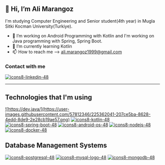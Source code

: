 ## 👋 **Hi, I’m Ali Marangoz**
I'm studying Computer Engineering and Senior student(4th year) in Mugla Sitki Kocman University(Turkiye). 
- 👀 I’m working on Android Programming with Kotlin and I'm working on Java programming with Spring, Spring Boot.
- 🌱 I’m currently learning Kotlin
- 📫 How to reach me --> ali.marangoz1999@gmail.com

### Contact with me
<a href="https://www.linkedin.com/in/ali-marangoz-794760194/">![icons8-linkedin-48](https://user-images.githubusercontent.com/57812346/225366062-f9f073fa-ecef-4d72-ab18-9de8f07f949f.png)</a>

<hr>

## Technologies that I'm using
<a href="https://dev.java/">![https://dev.java/](https://user-images.githubusercontent.com/57812346/225362041-207ce5ba-8628-4edd-8de9-2e28cb19ae57.png)</a>
<a href="https://kotlinlang.org/">![icons8-kotlin-48](https://user-images.githubusercontent.com/57812346/226172719-591e17cf-15b5-46cc-819f-f0bb9554fc8d.png)</a>
<a href="https://spring.io/">![icons8-spring-boot-48](https://user-images.githubusercontent.com/57812346/225363925-9b67adfc-58f7-4565-9d30-466f4cdc5ade.png)</a>
<a href="https://developer.android.com/">![icons8-android-os-48](https://user-images.githubusercontent.com/57812346/225364135-618d1d7a-cd19-4fa0-bc58-35aab2481351.png)</a>
<a href="https://nodejs.dev/en/learn/">![icons8-nodejs-48](https://user-images.githubusercontent.com/57812346/225364461-f2c45987-5bc7-4610-b7ff-28dcdf8ca5b8.png)</a>
<a href="https://www.docker.com/">![icons8-docker-48](https://user-images.githubusercontent.com/57812346/225364673-cb7c0c11-5c0c-40d9-b360-9bbaf10f8650.png)</a>

## Database Management Systems
<a href="https://www.postgresql.org/">![icons8-postgresql-48](https://user-images.githubusercontent.com/57812346/226172601-dd77bf7a-444d-42ef-bce2-4daf64ce31e6.png)</a>
<a href="https://www.mysql.com/">![icons8-mysql-logo-48](https://user-images.githubusercontent.com/57812346/226172516-41dfe117-8620-40b1-b126-208d86011419.png)</a>
<a href="https://www.mongodb.com/">![icons8-mongodb-48](https://user-images.githubusercontent.com/57812346/226172539-2af51734-47ea-45d6-b06b-a0d7c70b050d.png)</a>




<!---
alimarangoz/alimarangoz is a ✨ special ✨ repository because its `README.md` (this file) appears on your GitHub profile.
You can click the Preview link to take a look at your changes.
--->
